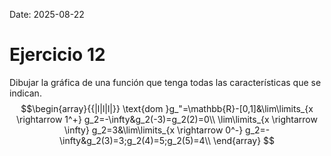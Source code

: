 Date: 2025-08-22

# Ejercicio 12


Dibujar la gráfica de una función que tenga todas las características que se indican.
$$\begin{array}{{|l|l|l|}}
  \text{dom }g_"=\mathbb{R}-[0,1]&\lim\limits_{x \rightarrow 1^+} g_2=-\infty&g_2(-3)=g_2(2)=0\\ \lim\limits_{x \rightarrow \infty} g_2=3&\lim\limits_{x \rightarrow 0^-} g_2=-\infty&g_2(3)=3;g_2(4)=5;g_2(5)=4\\ 
\end{array}
$$